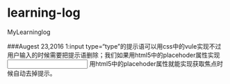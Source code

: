 # learning-log
MyLearninglog

###Augest 23,2016
1:input type=“type”的提示语可以用css中的vule实现不过用户输入的时候需要把提示语删除；我们如果用html5中的placehoder属性实现<input placehoder=""> 用html5中的placehoder属性就能实现获取焦点时候自动去掉提示。
